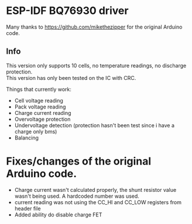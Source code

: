 # ESP-IDF BQ76930 driver
Many thanks to https://github.com/mikethezipper for the original Arduino code.

## Info
This version only supports 10 cells, no temperature readings, no discharge protection.\
This version has only been tested on the IC with CRC.

Things that currently work:
- Cell voltage reading
- Pack voltage reading
- Charge current reading
- Overvoltage protection
- Undervoltage detection (protection hasn't been test since i have a charge only bms)
- Balancing

# Fixes/changes of the original Arduino code.
- Charge current wasn't calculated properly, the shunt resistor value wasn't being used. A hardcoded number was used.
- current reading was not using the CC_HI and CC_LOW registers from header file
- Added ability do disable charge FET
